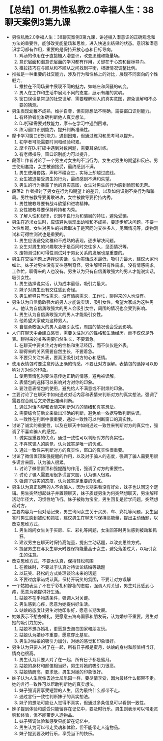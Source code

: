 # 【总结】01.男性私教2.0幸福人生：38聊天案例3第九课

-   男性私教2.0幸福人生：38聊天案例3第九课，讲述植入潜意识的正确观念和方法的重要性，能够改变能量场和思维，进入快速出结果的状态。意识和潜意识学习都有作用，重要的是保持开放心态和目标导向。
    1.  鸡汤的作用在于直接植入潜意识，改变思维和能量场。
    2.  意识层面和潜意识层面的学习都有作用，关键在于心态和目标导向。
    3.  推拉技巧在与顺从和不顺从之间找到平衡，根据情况调整比例。
-   推拉是一种重要的社交能力，涉及行为和性格上的对比，展现不同面向的个性魅力。
    1.  推拉在不同场景中展现不同的魅力，如端庄和风骚的转变。
    2.  男人在工作和生活中展现不同的态度，展示有趣的灵魂。
    3.  窗口误读是常见的社交误解，需要理解别人的真实意图，避免误解和不必要的猜测。
-   男生表现幼稚不成熟，维护自尊，但实际想法不明确，需要窗口识别能力。
    1.  有经验者能准确判断他人真实想法。
    2.  DJ打碟需要对数能力，摩卡在学习中遇到困难。
    3.  练习窗口识别能力，提升判断准确性。
-   摩卡学习窗口识别能力，遇到困难，但通过练习和思考可以提升。
    1.  初学者可能需要时间和经验积累。
    2.  摩卡在DJ打碟中遇到对数问题，需要耳朵训练。
    3.  有老师指导，窗口识别能力可以提升。
-   段落1: 作者讨论了一个男生对女生的不当行为，女生对男生的期望和反应。男生使用套路，女生被迫接受，最终感到不满。
    1.  男生使用套路，声称不碰女生，实际上却越过底线。
    2.  女生被迫接受男生的行为，最终感到不满和失望。
    3.  男生的行为暴露了他的真实意图，女生对男生的行为感到愤怒和无奈。
-   段落2: 作者探讨了男女在行为和期望上的差异，以及如何识别不良行为和骗局。男性被教导要勇敢进攻，女性被教导要矜持内秀。
    1.  男性被教导要有战斗欲望和进攻精神。
    2.  女性被教导要保持矜持和内秀。
    3.  了解人性和规律，识别不良行为和骗局的特征，避免受骗。
-   男生在追求女生时，应该避免表现出幼稚和不成熟，要逐步解决问题，不要一次性堆砌。女生对男生的兴趣取决于是否同时交往多人，见面情况等，废物测试和可得性测试也是重要的。
    1.  男生应该避免幼稚和不成熟的表现，逐步解决问题。
    2.  女生对男生的兴趣取决于是否同时交往多人，见面情况等。
    3.  废物测试和可得性测试对于男女关系的发展也是重要的。
-   男生在交往问题上选择说实话，认为实话成本最低，吸引力最大，建议大家也如此。妹子对男生没有交往感到奇怪，男生解释只有性需求，没有情感需求，工作忙，聊得来的人也没有。男生认为只有自信勇敢强大的男人才能说实话，吸引女性。
    1.  男生选择说实话，认为成本最低，吸引力最大。
    2.  妹子对男生没有交往感到奇怪。
    3.  男生解释只有性需求，没有情感需求，工作忙，聊得来的人也没有。
-   男生认为自信勇敢强大的男人才能说实话，吸引女性，希望大家成为这种男人。他认为自信勇敢强大的男人会吸引女性，周围的情况也会受到影响。
    1.  男生认为自信勇敢强大的男人才能吸引女性。
    2.  他希望大家成为这种男人。
    3.  自信勇敢强大的男人会吸引女性，周围的情况也会受到影响。
-   人们在聊天中会建立感觉，需要关注对方的性格和生活经历，而不仅仅是外表。聊得来的关系需要自然生长，不要着急。
    1.  在聊天中要关注对方的性格和生活经历，而不仅仅是外表。
    2.  聊得来的关系需要自然生长，不要着急。
    3.  不要只关注外表，要真正吸引对方的心和感情。
-   使用表情包时要注意传达正确的情感，不要让对方误解。表情包的选择可以影响对方对你的印象。
    1.  使用表情包时要注意传达正确的情感，避免被误解。
    2.  表情包的选择可以影响对方对你的印象。
    3.  要注意表情包的使用，避免给人不满意或不耐烦的印象。
-   主要讨论了在聊天中如何通过对话内容和表情来判断对方的真实想法，强调了需要综合前后文来做出准确判断。
    1.  通过对话内容和表情来判断对方的情绪和真实想法。
    2.  需要综合前后文来做出准确的判断，避免单一依据导致判断失误。
    3.  一致性在判断中很重要，通过一致性可以判断窗口的真实性。
-   讨论了诚实的重要性，以及在聊天中如何通过一致性来判断对方的真实性，强调了不喜欢骗人的感觉。
    1.  诚实是重要的优点，通过一致性可以判断对方的真实性。
    2.  不喜欢骗人的感觉，认为诚实是唯一的优点。
    3.  通过一致性来判断对方的真实性，窗口的真实性很重要。
-   讨论了微信置顶和强提醒的作用，以及对于骗人的态度，强调了骗人需要用很多谎言来圆，认为骗人很累。
    1.  讨论了微信置顶和强提醒的作用，强调了对方的重要性。
    2.  讨论了骗人需要用很多谎言来圆，认为骗人很累。
    3.  强调了诚实的态度，认为诚实是重要的优点。
-   男生认为真正聪明的人不会骗人，因为长期来看没有好处，妹子也认同这个逻辑。男生突然想起妹子并置顶聊天，妹子质疑男生为何突然想聊天，男生解释活动半径大，习惯性地飞行。妹子被称为宝宝，男生回复是哲学问题，突然想起对方。
-   主要内容为一段对话记录，男生询问女生关于买房、车、彩礼等问题，女生回答时男生感到被动和抓狂，建议男生在聊天时保持高能量，提出主动话题，以改变思维方式。
    1.  男生询问女生关于买房、车、彩礼等问题，女生回答时男生感到被动和抓狂。
    2.  建议男生在聊天时保持高能量，提出主动话题，以改变思维方式。
    3.  提醒男生在与女生聊天时要保持能量高于女生，避免落差过大，以吸引女生的注意。
-   改变思维方式，不要太认真，保持轻松氛围
    1.  在撩妹时，不要过于认真对待谈论结婚等话题
    2.  以玩笑、轻松的方式处理谈论未来的话题
    3.  不要过度承诺或认真，保持开玩笑的氛围，不要让对方误解
-   一个姑娘表达了不在乎彩礼和嫁妆的态度，强调人对关键，男生对此感到心疼，愿意为她提供好生活。
    1.  姑娘不在乎物质条件，强调人对关键。
    2.  男生感到心疼，愿意为她提供好生活。
    3.  姑娘的态度让男生对她印象好，愿意长期发展。
-   姑娘表示不想办婚礼，更愿意去海岛国家和朋友玩，认为婚纱不重要，男生对她的吸引力加分。
    1.  姑娘不想办婚礼，更愿意去海岛国家和朋友玩。
    2.  姑娘认为婚纱不重要，愿意穿比基尼。
    3.  男生对姑娘的吸引力加分，对她的感觉和印象很好。
-   男生认为只要人对了在一起，所有日子都是蜜月，姑娘的身材和颜值相当好，情商也很高。
    1.  男生认为只要人对了在一起，所有日子都是蜜月。
    2.  姑娘的身材和颜值相当好，男生对她的吸引力很高。
    3.  姑娘情商高，要求低，男生对她的印象很好。
-   妹子认为人生就像去迪士尼乐园一样，要尽情享受，因为最终什么都带不走。她的言行一致性可以帮助判断她的真实想法。
    1.  妹子强调要享受短暂的人生，因为最终什么都带不走。
    2.  通过言行一致性判断妹子的真实想法。
    3.  妹子的想法可能让人觉得不真实，但通过多条信息可以看到一致性。
-   妹子提到体验和感受只能留存在记忆中，要及时行乐。男生则表示可以带走灵魂和体验，但不能带走人造物品。
    1.  妹子强调体验和感受只能留在记忆中。
    2.  男生认为可以带走灵魂和体验，但不能带走人造物品。
    3.  妹子提到要及时行乐，享受当下的快乐。